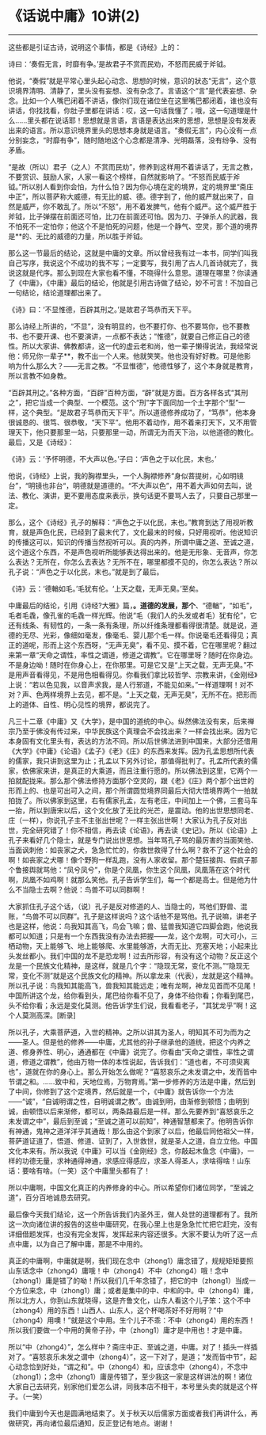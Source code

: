 # 《话说中庸》10讲(2)

------

这些都是引证古诗，说明这个事情，都是《诗经》上的：

诗曰：‘奏假无言，时靡有争。’是故君子不赏而民劝，不怒而民威于斧钺。

他说，“奏假”就是平常心里头起心动念、思想的时候，意识的狀态“无言”，这个意识境界清明、清静了，里头没有妄想、没有杂念了。言语这个“言”是代表妄想、杂念。比如一个人嘴巴闭着不讲话，像你们现在诸位坐在这里嘴巴都闭着，谁也没有讲话，你找找看，你肚子里都在讲话：哎，这一句话我懂了；哦，这一句道理是什么……里头都在说话耶！思想就是言语，言语是表达出来的思想，思想是没有发表出来的语言。所以意识境界里头的思想本身就是语言。“奏假无言”，内心没有一点分别妄念，“时靡有争”，随时随地这个心念都是清净、光明磊落，没有纷争、没有矛盾。

“是故（所以）君子（之人）不赏而民劝”，修养到这样用不着讲话了，无言之教，不要赏识、鼓励人家，人家一看这个榜样，自然就影响了。“不怒而民威于斧钺。”所以别人看到你会怕，为什么怕？因为你心境在定的境界，定的境界里“斋庄中正”，所以菩萨称大威德，有无比的威、德。德字到了，他的威严就出来了，自然是威严，你不敢乱了。所以“不怒”，用不着发脾气，他有个威严。这个威严胜于斧钺，比子弹摆在前面还可怕，比刀在前面还可怕。因为刀、子弹杀人的武器，我不怕死不一定怕你；他这个不是怕死的问题，他是一个静气、空灵，那个道的境界是**的、无比的威德的力量，所以胜于斧钺。

那么这一节最后的结论，这就是中庸的文章。所以曾经我有过一本书，同学们叫我自己写序，我说这个不成功的我不写；一定要写，我引用了古人几首诗就完了，我说这就是代序。那么到现在大家也看不懂，不晓得什么意思。道理在哪里？你读通了《中庸》，《中庸》最后的结论，他就是引用古诗做了结论，妙不可言！不加自己一句结论，结论道理都出来了。

《诗》曰：‘不显惟德，百辟其刑之。’是故君子笃恭而天下平。

那么诗经上所讲的，“不显”，没有明显的，也不要打你、也不要骂你，也不要教书、也不要开课、也不要演讲，一点都不表达；“惟德”，就要自己修正自己的德性。所以大家讲、佛教都讲，这一代的虚云老和尚，他一辈子懒得说法，我经常说他：师兄你一辈子**，教不出一个人来。他就笑笑。他也没有好好教。可是他影响为什么那么大？——无言之教。“不显惟德”，他德性够了，这个本身就是教育，所以言教不如身教。

“百辟其刑之。”各种方面，“百辟”百种方面，“辟”就是方面。百方各样各式“其刑之”，把它当成一个典型、一个模范。这个“刑”字下面同加一个土字那个“型”一样，这个典型。“是故君子笃恭而天下平”。所以道德修养成功了，“笃恭”，他本身很诚恳的、很笃、很恭敬，“天下平”。他用不着动作，用不着来打天下，又不用管理天下，他只要那里一站，只要那里一动，所谓无为而天下治，以他道德的教化。最后，又是《诗经》：

《诗》云：‘予怀明德，不大声以色。’子曰：‘声色之于以化民，末也。’

他说，《诗经》上说，我的胸襟里头，一个人胸襟修养“身似菩提树，心如明镜台”，“明镜也非台“，明德就是道德的。“不大声以色”，用不着大声如何去叫，说法、教化、演讲，更不要用态度来表示，换句话更不要骂人去了，只要自己那里一定。

那么，这个《诗经》孔子的解释：“声色之于以化民，末也。”教育到达了用视听教育，就是声色化民，已经到了最末代了，文化最末的时候，只好用视听。他说知识的传播这可以，知识的传播当然视听可以。真的内养，所谓中庸之道、至诚之道，这个道这个东西，不是声色视听所能够表达得出来的。他是无形象、无音声，你怎么表达？无所在，你怎么去表达？无所不在，哪里都摸不见的，你怎么表达？所以孔子说：“声色之于以化民，末也。”就是到了最后。

《诗》云：‘德輶如毛。’毛犹有伦。‘上天之载，无声无臭。’至矣。

中庸最后的结论，引用《诗经?大雅》篇，**。道德的发展，那个**、“德輶”，“如毛”，毛者毛毳，像孔雀的毛毳一样光辉。他说“毛（我们人的头发或者毛）犹有伦”，它还有线条、有韧性的，一条一条有条理，所以纤维条理都看得很清楚。就是说，道德的无尽、光彩，像细如毫发，像毫毛、婴儿那个毛一样。你说毫毛还看得见；真正的道呢，形而上这个东西呀，“无声无臭”，看不见、摸不着，它在哪里呢？翻过来第一章“天命之谓性，率性之谓道，修道之谓教”。它在哪里呀？随时在你身边。不是身边呦！随时在你身心上，在你那里。可是它又是“上天之载，无声无臭。”不是用声音看得见，不是用色相看得见。你看我们拿比较哲学、宗教来讲，《金刚经》上说：“若以色见我，以音声求我，是人行邪道，不能见如来。”一样道理啊！对不对？声、色两样境界上去见，都不是。“上天之载，无声无臭”，无所不在。把形而上的道体、自性、明心见性的境界，都说完了。

凡三十二章《中庸》又《大学》，是中国的道统的中心。纵然佛法没有来，后来禅宗乃至于佛没有传过来，中华民族这个真理会不会找出来？一样会找出来。因为它本身固有文化里头有，表达的方法不同。所以后世佛法进到中国来，大部分还借用《大学》《中庸》《论语》《孟子》《老》《庄》的东西来发挥。因为孔孟思想所代表的儒家，我只讲到这里为止；孔孟以下另外讨论，那值得批判了。孔孟所代表的儒家，依佛家来讲，是真正的大乘道，而且注重行愿的。所以佛法到这里，它两个一拍就配拢来。那么那个佛法修持方面那个空灵的，跟《老》《庄》两个那个出世的形而上的、也是可出可入之间，那个所谓圆觉境界同最后大彻大悟境界两个一拍就拍拢了。所以佛家到这里，右有儒家孔孟，左有老庄，中间加上一个佛，三套马车一抬，所以到唐宋以后，这个文化放了无比的光芒，是震动。他的出世思想同老、庄（一样），你说孔子主不主张出世呢？一样主张出世啊！大家认为孔子反对出世，完全研究错了！你不相信，再去读《论语》，再去读《史记》。所以《论语》上孔子来看好几个隐士，就是专门说出世思想。当年骂孔子骂的最厉害的当面笑他、当面讽刺他：如丧家之犬，急急忙忙的，你救世救得了什么啊？救不了这个社会的啊！如丧家之犬哪！像个野狗一样乱跑，没有人家收留。那个楚狂接舆、假疯子那个鲁接舆就骂他：“凤兮凤兮”，你是个凤凰，你生这个凤凰，凤凰落在这个时代啊，凤凰不如鸡啊！就那么笑他。孔子告诉学生们，每一个都是高士。但是他为什么不当隐士去啊？他说：鸟兽不可以同群啊！

大家抓住孔子这个话，（说）孔子是反对修道的人、当隐士的，骂他们野兽、混账，“鸟兽不可以同群”。孔子是这样说吗？这个话他不是骂他。孔子说嘛，讲老子也是这样，他说：鸟我知其高飞，鸟会飞嘛；兽、猛兽我知道它四脚会跑，他说我都可以知道；只是有一个东西我没有办法去把握——龙，这个龙啊，可大可小，三栖动物，天上能够飞、地上能够爬、水里能够游，大而无比、充塞天地；小起来比头发丝都小。我们中国的龙不是恐龙啊！过去所形容，有没有这个动物？反正这个龙是一个民族文化精神，是这样，就是几个字：“隐现无常，变化不测。”“隐现无常，变化不测”就是这个民族文化的精神。所以拿龙来（代表），龙就是这个精神。所以孔子说：鸟我知其能高飞，兽我知其能远走；唯有龙啊，神龙见首而不见尾！中国所讲这个龙，给你看到头，尾巴给你看不见了，身体不给你看；你看到尾巴，头不给你看；永远是变化莫测。他告诉学生们说，我看看老子，“其犹龙乎”啊！这个人莫测高深。[断录]

所以孔子，大乘菩萨道，入世的精神。之所以讲其为圣人，明知其不可为而为之——圣人。但是他的修养——中庸，尤其他的孙子继承他的道统，把这个内养之道、修身养性、明心，通通都在《中庸》说完了。你看由“天命之谓性，率性之谓道，修道之谓教”，他由万物一体的本性说起，告诉我们：“道也者，不可须臾离也”，道就在你的身心上。那么开始怎么做呢？“喜怒哀乐之未发谓之中，发而皆中节谓之和。……致中和，天地位焉，万物育焉。”第一步修养的方法是中庸，然后到了中间，你修到了这个定境界，然后就是一个，《中庸》就告诉你一个方法——“诚”，“自诚明谓之性，自明诚谓之教”。由诚到明，由渐修到顿悟；由明到诚，由顿悟以后来渐修，都可以，两条路最后是一样。那么先要养到“喜怒哀乐之未发谓之中”，最后到至诚；“至诚之道可以前知”，神通智慧都来了。他明告诉你有神通，鬼神之道洋洋乎其通哉！那么由这个到家了以后，他最后同他祖父一样，菩萨道证道了，悟道、修道、证到了，入世救世，就是圣人之道，自立立他。中国文化本来有。所以我说《中庸》可以当《金刚经》念，你敲起木鱼念《中庸》，一样的功德无量，求神通得神通，求感应得感应，求圣人得圣人，求啥得啥！山东话：要啥有啥。（一笑）这个中庸里头都有了！

所以中庸啊，中国文化真正的内养修身的中心。所以希望你们诸位同学，“至诚之道”，百分百地诚恳去研究。

最后像今天我们结论，这一个所告诉我们内圣外王，做人处世的道理都有了。我所这一次向诸位讲的报告的这些中庸研究，在我心里上也是急急忙忙把它赶完，没有详细借题发挥，也没有完全发挥，发挥起来内容还很多。大家不要认为听了这一点点中庸，以为自己了解中庸，那是不中用的。

真正的中庸啊，中庸就是啊，我们现在念中（zhong1）庸念错了，规规矩矩要照山东话念中（zhong4）庸哦！中（zhong4）不中（zhong4）哦！念中（zhong1）庸是错了的呦！所以我们几千年念错了，把它的中（zhong1）当成一个方位来念，中（zhong1）庸；或者是集中的中、中和的中。中（zhong4）庸，所以北方人，你到山东就晓得，这是齐鲁文化，山东人看这个儿子笨：这个不中（zhong4）用的东西！山西人、山东人，这个杯喝茶好不好用啊？“中（zhong4）用噢！”就是这个中用。生个儿子不乖：不中（zhong4）用的东西！所以我们要做一个中用的黄帝子孙，中（zhong1）庸才是中用也！才是中庸。

所以“中（zhong4）”，怎么样中？斋庄中正、至诚之道，中庸。对了！插头一样插对了。“喜怒哀乐未发之谓中（zhong4）”，这一下对了，是道；“发而皆中节”，起心动念恰到好处，“谓之和”。中（zhong4）和，应该念中（zhong4），不念中（zhong1）；念中（zhong1）庸是传错了，至少我这一家是这样讲法的啊！诸位大家自己去研究，别家他们爱怎么讲，同我本店不相干，本号里头卖的就是这个样子。（一笑）

我们中庸到今天也是圆满地结束了。关于秋天以后儒家方面或者我们再讲什么，再做研究，再向诸位最后通知，反正登记有地点。谢谢！
